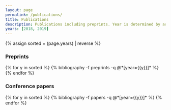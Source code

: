 ```yaml
---
layout: page
permalink: /publications/
title: Publications
description: Publications including preprints. Year is determined by arXiv submission date. Generated by jekyll-scholar.
years: [2018, 2019]
---
```

{% assign sorted = (page.years) | reverse %}
<h3 class="year">Preprints</h3>
{% for y in sorted %}
{% bibliography -f preprints -q @*[year={{y}}]* %}
{% endfor %}

<h3 class="year">Conference papers</h3>
{% for y in sorted %}
  {% bibliography -f papers -q @*[year={{y}}]* %}
{% endfor %}

  <!-- <h3 class="year">{{y}}</h3> -->
